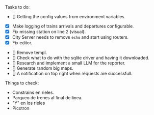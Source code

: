 Tasks to do:

- [] Getting the config values from environment variables.
- [x] Make logging of trains arrivals and departures configurable.
- [x] Fix missing station on line 2 (visual).
- [x] City Server needs to remove `echo` and start using routers.
- [x] Fix editor.
- [] Remove templ.
- [] Check what to do with the sqlite driver and having it downloaded.
- [] Research and implement a small LLM for the reporter.
- [] Generate random big maps.
- [] A notification on top right when requests are successfull.

Things to check:

- Constrains en rieles.
- Parqueo de trenes al final de linea.
- "Y" en los rieles
- Picotron
